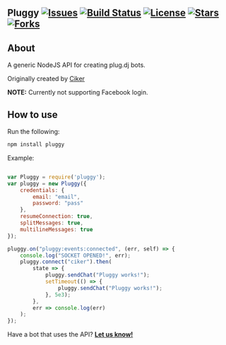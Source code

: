 ## Pluggy  [![Issues](https://img.shields.io/github/issues/CikerDeveloper/Pluggy.svg)](https://img.shields.io/github/issues/CikerDeveloper/Pluggy.svg) [![Build Status](https://travis-ci.org/CikerDeveloper/Pluggy.svg)](https://travis-ci.org/CikerDeveloper/Pluggy.svg) [![License](https://img.shields.io/badge/license-AGPL-blue.svg)](https://img.shields.io/badge/license-AGPL-blue.svg) [![Stars](https://img.shields.io/github/stars/CikerDeveloper/Pluggy.svg)](https://img.shields.io/github/stars/CikerDeveloper/Pluggy.svg) [![Forks](https://img.shields.io/github/forks/CikerDeveloper/Pluggy.svg)](https://img.shields.io/github/forks/CikerDeveloper/Pluggy.svg) 

## About


A generic NodeJS API for creating plug.dj bots.

Originally created by [Ciker](https://github.com/CikerDeveloper)

**NOTE:** Currently not supporting Facebook login.

## How to use
Run the following:

``` javascript
npm install pluggy
```

Example:

```javascript

var Pluggy = require('pluggy');
var pluggy = new Pluggy({
	credentials: {
		email: "email",
		password: "pass"
	},
	resumeConnection: true,
	splitMessages: true,
	multilineMessages: true
});

pluggy.on("pluggy:events:connected", (err, self) => {
	console.log("SOCKET OPENED!", err);
	pluggy.connect("ciker").then(
		state => {
			pluggy.sendChat("Pluggy works!");
			setTimeout(() => {
				pluggy.sendChat("Pluggy works!");
			}, 5e3);
		},
		err => console.log(err)
	);
});
```

Have a bot that uses the API? [**Let us know!**](https://github.com/CikerDeveloper/Pluggy/issues/new)

